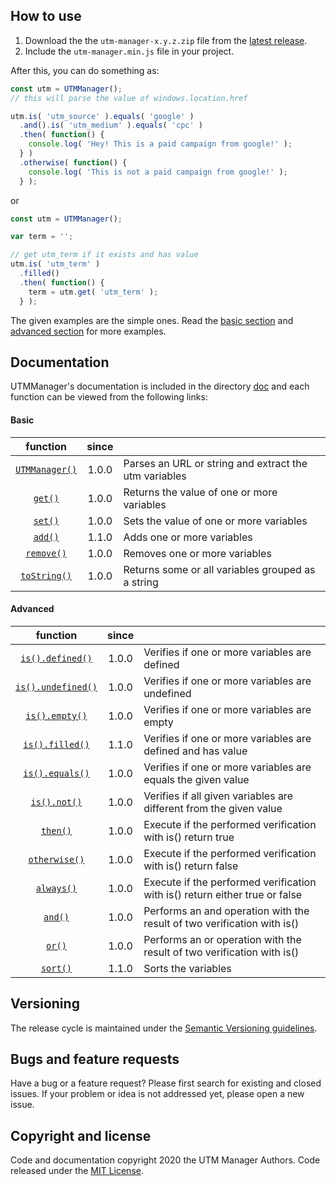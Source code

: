 ## How to use

1. Download the the `utm-manager-x.y.z.zip` file from the [latest release](https://github.com/shimisnow/utm-manager/releases).
2. Include the `utm-manager.min.js` file in your project.

After this, you can do something as:

```javascript
const utm = UTMManager();
// this will parse the value of windows.location.href

utm.is( 'utm_source' ).equals( 'google' )
  .and().is( 'utm_medium' ).equals( 'cpc' )
  .then( function() {
    console.log( 'Hey! This is a paid campaign from google!' );
  } )
  .otherwise( function() {
    console.log( 'This is not a paid campaign from google!' );
  } );
```

or

```javascript
const utm = UTMManager();

var term = '';

// get utm_term if it exists and has value
utm.is( 'utm_term' )
  .filled()
  .then( function() {
    term = utm.get( 'utm_term' );
  } );
```

The given examples are the simple ones. Read the [basic section](examples/basic.md) and [advanced section](examples/advanced.md) for more examples.

## Documentation

UTMManager's documentation is included in the directory [doc](doc/) and each function can be viewed from the following links:

#### Basic

| function                             | since |      |
| :----------------------------------: | :---: | :--- |
| [`UTMManager()`](doc/utm-manager.md) | 1.0.0 | Parses an URL or string and extract the utm variables |
| [`get()`](doc/get.md)                | 1.0.0 | Returns the value of one or more variables |
| [`set()`](doc/set.md)                | 1.0.0 | Sets the value of one or more variables |
| [`add()`](doc/add.md)                | 1.1.0 | Adds one or more variables |
| [`remove()`](doc/remove.md)          | 1.0.0 | Removes one or more variables |
| [`toString()`](doc/to-string.md)     | 1.0.0 | Returns some or all variables grouped as a string |

#### Advanced

| function                               | since |      |
| :------------------------------------: | :---: | :--- |
| [`is().defined()`](doc/defined.md)     | 1.0.0 | Verifies if one or more variables are defined |
| [`is().undefined()`](doc/undefined.md) | 1.0.0 | Verifies if one or more variables are undefined |
| [`is().empty()`](doc/empty.md)         | 1.0.0 | Verifies if one or more variables are empty |
| [`is().filled()`](doc/filled.md)       | 1.1.0 | Verifies if one or more variables are defined and has value |
| [`is().equals()`](doc/equals.md)       | 1.0.0 | Verifies if one or more variables are equals the given value |
| [`is().not()`](doc/not.md)             | 1.0.0 | Verifies if all given variables are different from the given value |
| [`then()`](doc/then.md)                | 1.0.0 | Execute if the performed verification with is() return true |
| [`otherwise()`](doc/otherwise.md)      | 1.0.0 | Execute if the performed verification with is() return false |
| [`always()`](doc/always.md)            | 1.0.0 | Execute if the performed verification with is() return either true or false |
| [`and()`](doc/and.md)                  | 1.0.0 | Performs an and operation with the result of two verification with is() |
| [`or()`](doc/or.md)                    | 1.0.0 | Performs an or operation with the result of two verification with is() |
| [`sort()`](doc/sort.md)                | 1.1.0 | Sorts the variables |

## Versioning

The release cycle is maintained under the [Semantic Versioning guidelines](https://semver.org/).

## Bugs and feature requests

Have a bug or a feature request? Please first search for existing and closed issues. If your problem or idea is not addressed yet, please open a new issue.

## Copyright and license

Code and documentation copyright 2020 the UTM Manager Authors. Code released under the [MIT License](LICENSE.md).
